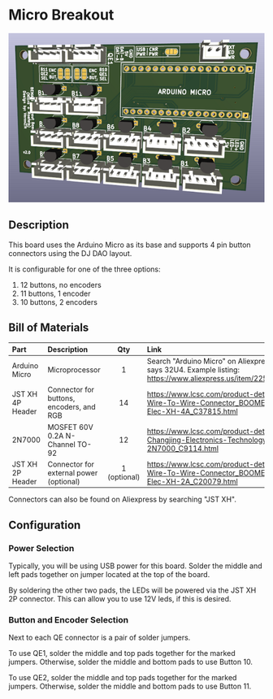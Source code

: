 # Micro Breakout

![Micro Breakout Board Image](../Preview-Images/Micro-Breakout.png)

## Description

This board uses the Arduino Micro as its base and supports 4 pin button connectors using the DJ DAO layout.

It is configurable for one of the three options:
1. 12 buttons, no encoders
2. 11 buttons, 1 encoder
3. 10 buttons, 2 encoders

## Bill of Materials

| Part | Description | Qty | Link |
|:---|:---|:---:|:---|
| Arduino Micro | Microprocessor | 1 | Search "Arduino Micro" on Aliexpress, ensure the listing says 32U4. Example listing: https://www.aliexpress.us/item/2251801707415032.html |
| JST XH 4P Header | Connector for buttons, encoders, and RGB | 14 | https://www.lcsc.com/product-detail/Wire-To-Board-Wire-To-Wire-Connector_BOOMELE-Boom-Precision-Elec-XH-4A_C37815.html |
| 2N7000 | MOSFET 60V 0.2A N-Channel TO-92 | 12 | https://www.lcsc.com/product-detail/MOSFETs_Jiangsu-Changjing-Electronics-Technology-Co-Ltd-2N7000_C9114.html |
| JST XH 2P Header | Connector for external power (optional) | 1 (optional) | https://www.lcsc.com/product-detail/Wire-To-Board-Wire-To-Wire-Connector_BOOMELE-Boom-Precision-Elec-XH-2A_C20079.html |

Connectors can also be found on Aliexpress by searching "JST XH".

## Configuration

### Power Selection

Typically, you will be using USB power for this board. Solder the middle and left pads together on jumper located at the top of the board.

By soldering the other two pads, the LEDs will be powered via the JST XH 2P connector. This can allow you to use 12V leds, if this is desired.

### Button and Encoder Selection

Next to each QE connector is a pair of solder jumpers.

To use QE1, solder the middle and top pads together for the marked jumpers. Otherwise, solder the middle and bottom pads to use Button 10.

To use QE2, solder the middle and top pads together for the marked jumpers. Otherwise, solder the middle and bottom pads to use Button 11.